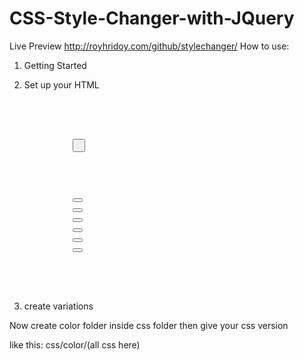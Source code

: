 # CSS-Style-Changer-with-JQuery
Live Preview http://royhridoy.com/github/stylechanger/
How to use:
1. Getting Started

    <!-- Style changer css -->
    <link rel="stylesheet" href="style-changer.css">

    <!-- Set default color css -->
    <link rel="stylesheet" data-style="styles" href="css/color/default.css">

    <!-- Call style-changer.js plugin -->
    <script src="js/style-changer.js"></script>
        

2. Set up your HTML
<pre>
    <div class="style-changer">
        <div class="style-box-control">
            <button> <i class="fa fa-cog fa-spin"></i></button>
        </div>
        <div class="style-changer-box">
            <button data-file="default" class="color-default disabled"></button>
            <button data-file="red" class="color-red"></button>
            <button data-file="green" class="color-green"></button>
            <button data-file="gold" class="color-gold"></button>
            <button data-file="blue" class="color-blue"></button>
            <button data-file="skyblue" class="color-skyblue"></button>
        </div>
    </div>
</pre>

3. create variations

Now create color folder inside css folder then give your css version

like this: css/color/(all css here)

